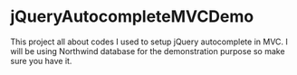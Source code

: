 jQueryAutocompleteMVCDemo
=========================
This project all about codes I used to setup jQuery autocomplete in MVC. I will be using Northwind database for the demonstration purpose so make sure you have it.
